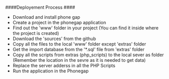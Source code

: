 ####Deployement  Process ####

+ Download and install phone gap
+ Create a project in the phonegap application
+ Find out the 'www' folder in your project (You can find it inside where the project is created)
+ Download the 'sources' from the github
+ Copy all the files to the local 'www' folder except 'extras' folder
+ Get the import database from the '*.sql' file from 'extras' folder 
+ Copy all the scripts from extras (php_scripts) to the local sever as folder (Remember the location in the sevre as it is needed to get data)
+ Replace the server adderss in all the PHP Scripts
+ Run the application in the Phonegap